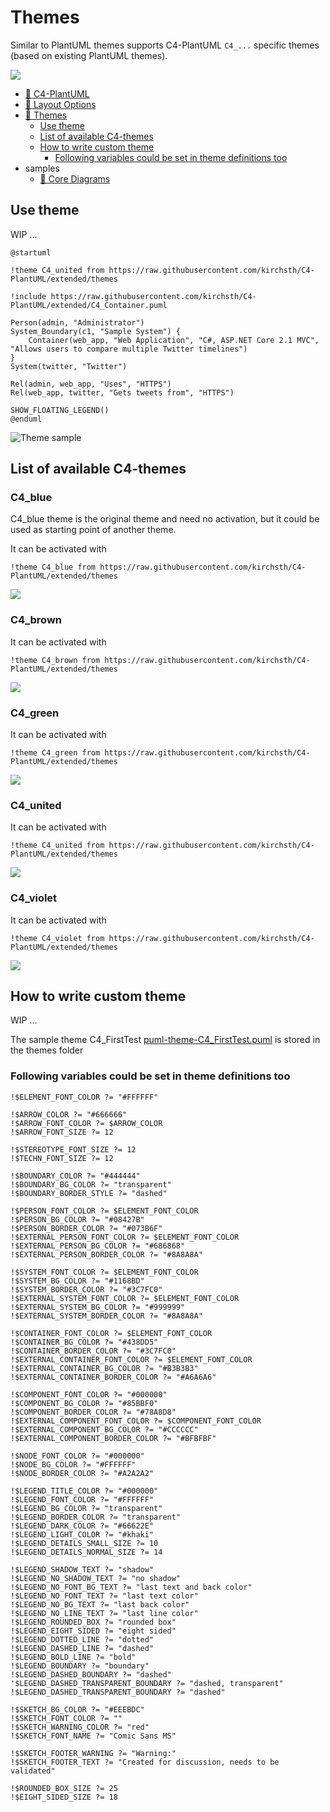 # Themes

Similar to PlantUML themes supports C4-PlantUML `C4_...` specific themes (based on existing PlantUML themes).

![](https://www.plantuml.com/plantuml/png/hLRHRzks4txtNt5r-qCTG8dnGzkN0G7gsDgQmauyosttCC2WfBD4b28ryXJ76FQ_xqXPLknqw83k9J6FlE_x-F5uudj7mb9JgS4BAh52cBxTD5eIvh2rfeAIg7O_ZSTMxAuAIMMJDWvjPZIXfglCLEElqcQbet8yVNkvL4BJfyLyZ8yydsC-3g1ky4BgJ3Kv_Z0UovloOY4rsglQwnua7-w_R9RnAhc_szn_Mizlx-BHnU0rh4NXm3LrRIo1Dk1gaQ43gO55WHOLmYWL3dCmRQXX1gkabhe0HsZHqBv65y6kb5a9kT6lgGFiq8JULyRYnHKmu-ts6BO85lzea77oZb9XWJgF3l-1U5EmOm_Q92Y50pAG8kIubHhpmIJFOuKLQkAzZ8QfoBvoud7_mmXURNamDShOwrVnF5x4T-lDp_VyPte_lr_nV5gqiyENRzwycqtU-HnNYXglOrcKb4WsDV7ZqGNFjChMBEowOuEie_jTeqy1vtE65rxT2bLG9jnUPnwQzzJ9cQnMV2wT3iK8_pYHq5xXzKou4lEvrApb1Ds3Z_yR2aFKKmn8aa8u-Wcv58KL5MoDXLjDQ3KIt0ZzrLT4idU4rM2mHEkC7cMD8rEXZM1w_3MSG1S6imrddd9sr9vo7HA52Z4GMMOQJMx8EbhepGq7Sc7te-p_Z7KkO7W1Vmu0eDSxsc6w4NNDYxzW2fEwLZ8J98qUSkYZU10H9BNruXUVfpusGoKVM4QGveZNPd2uUo1q7i97thJR-7B28a-PNIqOBk5fXPTBKQ1dxrYJpCgQ8fZeeb72-l3IcWUPemEXrBTPjetEl7IX9Es133iPZ7Jm88LFaHPulv1QitDedocgJ2eL7knOX46dQVeoWjz49TY9KosWP1LQdMjIXmHc-w-rkMVYMW6GuuFCy5pUB1tbWeHlD_uO3Z-zckJNEPoCoLXquBiYM2oa8nkE5AJcigp2xmZAS5T0D5H2PZ57JL8e5_coGkT0cO87IDdLCwCEzvgTahvYbxVVBfoPuMMsppjnxZiEULCOEDnMKRZhPvsBHVrrBFluaKPO2QasBWIOABvSy1ZQ1PvvNIB8G2eKB6HcZJDRWlWnAuKk4DfCXds2UT3MepActbfHuTcTxcttvTbLGSQ1RdzFpGUHceRw4eYELpa2ia8x4PpexH-iK3rf5_sb_UJGUUuFw_KouOMdwrmjlhkcA_eUhgNRtFbMdPg-HGIulW4Sa4Bmj20wmj1l8_Z8NzLn8EzFCqmT47e5FmQqkU7aNdP_MKv1LoXo5ruceL_jh2HqGCOJ7NXcDrE6F68-SUkio1A6TO2NFXemUY4dzNYkuJIlSLmVFNsoM2zRe7up9-bdLTdxr7_bk5ijvkTUzTCCtxvvvl4lyTsCtpfROmWjv5RiTFkjwHvEy705__C7BeqUNGJF_BEgd-NXvsvwy9vLDfNw6m00)

- [📄 C4-PlantUML](README.md#c4-plantuml)
- [📄 Layout Options](LayoutOptions.md#layout-options)
- [📄 Themes](#themes)
  - [Use theme](#use-theme)
  - [List of available C4-themes](#list-of-available-c4-themes)
  - [How to write custom theme](#how-to-write-custom-theme)
    - [Following variables could be set in theme definitions too](#following-variables-could-be-set-in-theme-definitions-too)
- samples
  - [📄 Core Diagrams](samples/C4CoreDiagrams.md#c4-model-diagrams)

## Use theme

WIP ...

```plantuml
@startuml

!theme C4_united from https://raw.githubusercontent.com/kirchsth/C4-PlantUML/extended/themes

!include https://raw.githubusercontent.com/kirchsth/C4-PlantUML/extended/C4_Container.puml

Person(admin, "Administrator")
System_Boundary(c1, "Sample System") {
    Container(web_app, "Web Application", "C#, ASP.NET Core 2.1 MVC", "Allows users to compare multiple Twitter timelines")
}
System(twitter, "Twitter")

Rel(admin, web_app, "Uses", "HTTPS")
Rel(web_app, twitter, "Gets tweets from", "HTTPS")

SHOW_FLOATING_LEGEND()
@enduml
```

![Theme sample](https://www.plantuml.com/plantuml/png/fP7BpjCm48NtVWh_OPDA9L5HLwmQGccHUeb8IfUHcmp4mXVBdYXKY7TdJ4lB_izc59zlpfonLm65nr4hze83QE3biXsDHEZvDsyr7n1TU9_dNapPTud3U1a3-CuQ18DPPtN-G_fk23ZavV9jfOJ1qtwNmq_IU-ZplwQ1iHTfEZNsy6f3obSIBAG1dxaOd5NWWpMfwBKqSvuKiSg0Ng3roOpLru2WsmzsDBtmrxHR45GBxHJmcvRC-2_6wNiufnDSMk4SaMUuyC8v9Jk1qfg4ZietSrxKLNPODzJYWR_B5dp_jOnQePIT0ezB1OwMqqPE4A97XJAER2Q929wZrA1eLg28l-yXKxo9v7F7I6HVGFrRxXdh5AYJwhPfgfge23tKfyq6CD0ln18VzFyMLc-Fv_RJxbWqdm-RThVUh0yVqnbRWUdfOly0 "Theme sample")

## List of available C4-themes

### C4_blue

C4_blue theme is the original theme and need no activation, but it could be used as starting point of another theme.

It can be activated with  
```plantuml
!theme C4_blue from https://raw.githubusercontent.com/kirchsth/C4-PlantUML/extended/themes
```

![](https://www.plantuml.com/plantuml/png/fO-npe9048HxdW8Uu6SRgh_243jCB3IM1ewL8-uTv7Okwjkx-WfMCyby-P9f5KD23b9Ky1oux9hhA9dBMrf3wO5D_udIyAZd1JwFMJcvDO8ZQhS6kY_9UOMdhlaxoX1nFlJ4JziddkYhrA9QefCyyS--pU0NdLYn4zaB1uxGYubwdesejy-Hrfhb6m00)

### C4_brown

It can be activated with  
```plantuml
!theme C4_brown from https://raw.githubusercontent.com/kirchsth/C4-PlantUML/extended/themes
```

![](https://www.plantuml.com/plantuml/png/fOyz3e9058HxJW47aDTGMM687IOM6ai3ovCbxW_PDnlqzZwzWjLCCb--P5h1a92zAofOzbnspNrCSGlb8qLVMc2LFL4QjdfUOFEOXPE90HnGc-ZfkIHZ1PQwPdTsGy3rr1E_T9zuefzJYce9nkM9__Qj2h_fmeA3SqV7dWFafgAUPoNgzVkarQRv0G00)


### C4_green

It can be activated with  
```plantuml
!theme C4_green from https://raw.githubusercontent.com/kirchsth/C4-PlantUML/extended/themes
```

![](https://www.plantuml.com/plantuml/png/fS-n3e903CRndQU01v0kJ4uOueQ9WyRHu54vujr1sk-YlhtLLt1ga_xpIzeg1a6EeQZWENBPDTT9c5DvboMM7bXrIoJ3ivvc-7pBokAM14wetHBfCOlp2azTipc68U5yw8bVTXzvf9-fHJKd5_B8VtkhnMywiM8NmZuOdg0NWtgUhAZNxoUjRJO_)

### C4_united

It can be activated with  
```plantuml
!theme C4_united from https://raw.githubusercontent.com/kirchsth/C4-PlantUML/extended/themes
```

![](https://www.plantuml.com/plantuml/png/fOyn3i8m34Ntdg8z0FNIYQceOYiI0uWHbSGq4KbQnJy2Re_X2aoszDz_qky5KqQ9eMhWE78zTDUIFDZMzxp4sW6hR8doz6nd3rTkHJYR9O4JMhD4UlXidC3Hq6sEOKeu7qRYb-QMBVsaKZK-cL0i_-rR5NxJYGMx4FQ1ezRaegAHPoNQzJkbrq_l1m00)


### C4_violet

It can be activated with  
```plantuml
!theme C4_violet from https://raw.githubusercontent.com/kirchsth/C4-PlantUML/extended/themes
```

![](https://www.plantuml.com/plantuml/png/fOyxhi9034Nxh29Pm8kRLAyAYkY2H06YH676P4PuFXfx-EmUmnQeREcUUwGxiYn5Qg2c4uS1ssauttqYbFPQKcYTIEP_WB8y-jMBgvVAM4oAWb5wamBSV36EnS4q_ErfYNBSpO1FpIrQ-4gvwNmqL2t-xCiAl-20B1kYBM7G6fzKDEEgH9y_KqRzzBu1)

## How to write custom theme

WIP ...

The sample theme C4_FirstTest [puml-theme-C4_FirstTest.puml](themes/puml-theme-C4_FirstTest.puml)  is stored in the themes folder

### Following variables could be set in theme definitions too

``` plantuml
!$ELEMENT_FONT_COLOR ?= "#FFFFFF"

!$ARROW_COLOR ?= "#666666"
!$ARROW_FONT_COLOR ?= $ARROW_COLOR
!$ARROW_FONT_SIZE ?= 12

!$STEREOTYPE_FONT_SIZE ?= 12
!$TECHN_FONT_SIZE ?= 12

!$BOUNDARY_COLOR ?= "#444444"
!$BOUNDARY_BG_COLOR ?= "transparent"
!$BOUNDARY_BORDER_STYLE ?= "dashed"

!$PERSON_FONT_COLOR ?= $ELEMENT_FONT_COLOR
!$PERSON_BG_COLOR ?= "#08427B"
!$PERSON_BORDER_COLOR ?= "#073B6F"
!$EXTERNAL_PERSON_FONT_COLOR ?= $ELEMENT_FONT_COLOR
!$EXTERNAL_PERSON_BG_COLOR ?= "#686868"
!$EXTERNAL_PERSON_BORDER_COLOR ?= "#8A8A8A"

!$SYSTEM_FONT_COLOR ?= $ELEMENT_FONT_COLOR
!$SYSTEM_BG_COLOR ?= "#1168BD"
!$SYSTEM_BORDER_COLOR ?= "#3C7FC0"
!$EXTERNAL_SYSTEM_FONT_COLOR ?= $ELEMENT_FONT_COLOR
!$EXTERNAL_SYSTEM_BG_COLOR ?= "#999999"
!$EXTERNAL_SYSTEM_BORDER_COLOR ?= "#8A8A8A"

!$CONTAINER_FONT_COLOR ?= $ELEMENT_FONT_COLOR
!$CONTAINER_BG_COLOR ?= "#438DD5"
!$CONTAINER_BORDER_COLOR ?= "#3C7FC0"
!$EXTERNAL_CONTAINER_FONT_COLOR ?= $ELEMENT_FONT_COLOR
!$EXTERNAL_CONTAINER_BG_COLOR ?= "#B3B3B3"
!$EXTERNAL_CONTAINER_BORDER_COLOR ?= "#A6A6A6"

!$COMPONENT_FONT_COLOR ?= "#000000"
!$COMPONENT_BG_COLOR ?= "#85BBF0"
!$COMPONENT_BORDER_COLOR ?= "#78A8D8"
!$EXTERNAL_COMPONENT_FONT_COLOR ?= $COMPONENT_FONT_COLOR
!$EXTERNAL_COMPONENT_BG_COLOR ?= "#CCCCCC"
!$EXTERNAL_COMPONENT_BORDER_COLOR ?= "#BFBFBF"

!$NODE_FONT_COLOR ?= "#000000"
!$NODE_BG_COLOR ?= "#FFFFFF"
!$NODE_BORDER_COLOR ?= "#A2A2A2"

!$LEGEND_TITLE_COLOR ?= "#000000"
!$LEGEND_FONT_COLOR ?= "#FFFFFF"
!$LEGEND_BG_COLOR ?= "transparent"
!$LEGEND_BORDER_COLOR ?= "transparent"
!$LEGEND_DARK_COLOR ?= "#66622E"
!$LEGEND_LIGHT_COLOR ?= "#khaki"
!$LEGEND_DETAILS_SMALL_SIZE ?= 10
!$LEGEND_DETAILS_NORMAL_SIZE ?= 14

!$LEGEND_SHADOW_TEXT ?= "shadow"
!$LEGEND_NO_SHADOW_TEXT ?= "no shadow"
!$LEGEND_NO_FONT_BG_TEXT ?= "last text and back color"
!$LEGEND_NO_FONT_TEXT ?= "last text color"
!$LEGEND_NO_BG_TEXT ?= "last back color"
!$LEGEND_NO_LINE_TEXT ?= "last line color"
!$LEGEND_ROUNDED_BOX ?= "rounded box"
!$LEGEND_EIGHT_SIDED ?= "eight sided"
!$LEGEND_DOTTED_LINE ?= "dotted"
!$LEGEND_DASHED_LINE ?= "dashed"
!$LEGEND_BOLD_LINE ?= "bold"
!$LEGEND_BOUNDARY ?= "boundary"
!$LEGEND_DASHED_BOUNDARY ?= "dashed"
'$LEGEND_DASHED_TRANSPARENT_BOUNDARY ?= "dashed, transparent"
!$LEGEND_DASHED_TRANSPARENT_BOUNDARY ?= "dashed"

!$SKETCH_BG_COLOR ?= "#EEEBDC"
!$SKETCH_FONT_COLOR ?= ""
!$SKETCH_WARNING_COLOR ?= "red"
!$SKETCH_FONT_NAME ?= "Comic Sans MS"

!$SKETCH_FOOTER_WARNING ?= "Warning:"
!$SKETCH_FOOTER_TEXT ?= "Created for discussion, needs to be validated"

!$ROUNDED_BOX_SIZE ?= 25
!$EIGHT_SIDED_SIZE ?= 18
```

